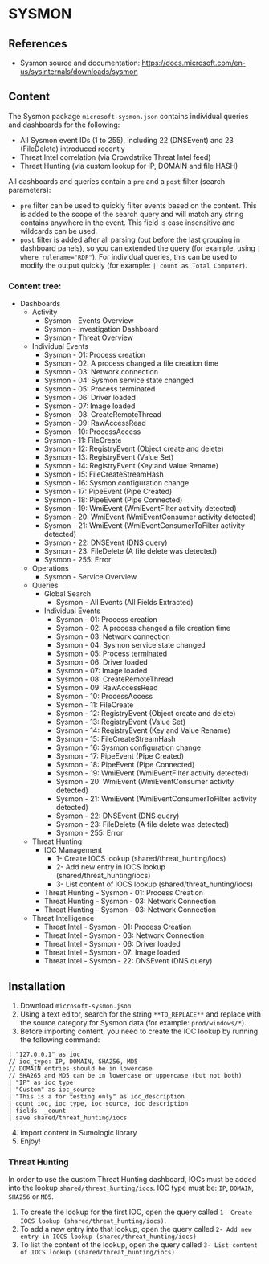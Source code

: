 # SYSMON

## References
* Sysmon source and documentation: https://docs.microsoft.com/en-us/sysinternals/downloads/sysmon

## Content
The Sysmon package `microsoft-sysmon.json` contains individual queries and dashboards for the following:
* All Sysmon event IDs (1 to 255), including 22 (DNSEvent) and 23 (FileDelete) introduced recently
* Threat Intel correlation (via Crowdstrike Threat Intel feed)
* Threat Hunting (via custom lookup for IP, DOMAIN and file HASH)

All dashboards and queries contain a `pre` and a `post` filter (search parameters):
* `pre` filter can be used to quickly filter events based on the content. This is added to the scope of the search query and will match any string contains anywhere in the event. This field is case insensitive and wildcards can be used.
* `post` filter is added after all parsing (but before the last grouping in dashboard panels), so you can extended the query (for example, using `| where rulename="RDP"`). For individual queries, this can be used to modify the output quickly (for example: `| count as Total Computer`).

### Content tree:
* Dashboards
    * Activity
        * Sysmon - Events Overview
        * Sysmon - Investigation Dashboard
        * Sysmon - Threat Overview
    * Individual Events
        * Sysmon - 01: Process creation
        * Sysmon - 02: A process changed a file creation time
        * Sysmon - 03: Network connection
        * Sysmon - 04: Sysmon service state changed
        * Sysmon - 05: Process terminated
        * Sysmon - 06: Driver loaded
        * Sysmon - 07: Image loaded
        * Sysmon - 08: CreateRemoteThread
        * Sysmon - 09: RawAccessRead
        * Sysmon - 10: ProcessAccess
        * Sysmon - 11: FileCreate
        * Sysmon - 12: RegistryEvent (Object create and delete)
        * Sysmon - 13: RegistryEvent (Value Set)
        * Sysmon - 14: RegistryEvent (Key and Value Rename)
        * Sysmon - 15: FileCreateStreamHash
        * Sysmon - 16: Sysmon configuration change
        * Sysmon - 17: PipeEvent (Pipe Created)
        * Sysmon - 18: PipeEvent (Pipe Connected)
        * Sysmon - 19: WmiEvent (WmiEventFilter activity detected)
        * Sysmon - 20: WmiEvent (WmiEventConsumer activity detected)
        * Sysmon - 21: WmiEvent (WmiEventConsumerToFilter activity detected)
        * Sysmon - 22: DNSEvent (DNS query)
        * Sysmon - 23: FileDelete (A file delete was detected)
        * Sysmon - 255: Error
    * Operations
        * Sysmon - Service Overview
    * Queries
        * Global Search
            * Sysmon - All Events (All Fields Extracted)
        * Individual Events
            * Sysmon - 01: Process creation
            * Sysmon - 02: A process changed a file creation time
            * Sysmon - 03: Network connection
            * Sysmon - 04: Sysmon service state changed
            * Sysmon - 05: Process terminated
            * Sysmon - 06: Driver loaded
            * Sysmon - 07: Image loaded
            * Sysmon - 08: CreateRemoteThread
            * Sysmon - 09: RawAccessRead
            * Sysmon - 10: ProcessAccess
            * Sysmon - 11: FileCreate
            * Sysmon - 12: RegistryEvent (Object create and delete)
            * Sysmon - 13: RegistryEvent (Value Set)
            * Sysmon - 14: RegistryEvent (Key and Value Rename)
            * Sysmon - 15: FileCreateStreamHash
            * Sysmon - 16: Sysmon configuration change
            * Sysmon - 17: PipeEvent (Pipe Created)
            * Sysmon - 18: PipeEvent (Pipe Connected)
            * Sysmon - 19: WmiEvent (WmiEventFilter activity detected)
            * Sysmon - 20: WmiEvent (WmiEventConsumer activity detected)
            * Sysmon - 21: WmiEvent (WmiEventConsumerToFilter activity detected)
            * Sysmon - 22: DNSEvent (DNS query)
            * Sysmon - 23: FileDelete (A file delete was detected)
            * Sysmon - 255: Error
    * Threat Hunting
        * IOC Management
            * 1- Create IOCS lookup (shared/threat_hunting/iocs)
            * 2- Add new entry in IOCS lookup (shared/threat_hunting/iocs)
            * 3- List content of IOCS lookup (shared/threat_hunting/iocs)
        * Threat Hunting - Sysmon - 01: Process Creation
        * Threat Hunting - Sysmon - 03: Network Connection
        * Threat Hunting - Sysmon - 03: Network Connection
    * Threat Intelligence
        * Threat Intel - Sysmon - 01: Process Creation
        * Threat Intel - Sysmon - 03: Network Connection
        * Threat Intel - Sysmon - 06: Driver loaded
        * Threat Intel - Sysmon - 07: Image loaded
        * Threat Intel - Sysmon - 22: DNSEvent (DNS query)

## Installation
1. Download `microsoft-sysmon.json`
2. Using a text editor, search for the string `**TO_REPLACE**` and replace with the source category for Sysmon data (for example: `prod/windows/*`).
3. Before importing content, you need to create the IOC lookup by running the following command:
```* | limit 1
| "127.0.0.1" as ioc
// ioc_type: IP, DOMAIN, SHA256, MD5
// DOMAIN entries should be in lowercase
// SHA265 and MD5 can be in lowercase or uppercase (but not both)
| "IP" as ioc_type
| "Custom" as ioc_source
| "This is a for testing only" as ioc_description
| count ioc, ioc_type, ioc_source, ioc_description
| fields -_count
| save shared/threat_hunting/iocs
```
4. Import content in Sumologic library
5. Enjoy!

### Threat Hunting
In order to use the custom Threat Hunting dashboard, IOCs must be added into the lookup `shared/threat_hunting/iocs`.
IOC type must be: `IP`, `DOMAIN`, `SHA256` or `MD5`.

1. To create the lookup for the first IOC, open the query called `1- Create IOCS lookup (shared/threat_hunting/iocs)`.
2. To add a new entry into that lookup, open the query called `2- Add new entry in IOCS lookup (shared/threat_hunting/iocs)`
3. To list the content of the lookup, open the query called `3- List content of IOCS lookup (shared/threat_hunting/iocs)`

